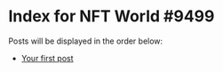 # Index for NFT World #9499
Posts will be displayed in the order below:

- [Your first post](./001-first.md)

